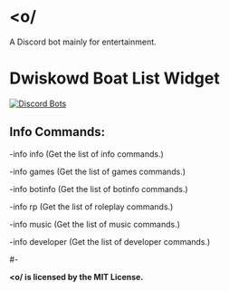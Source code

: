 # <o/

A Discord bot mainly for entertainment.


# Dwiskowd Boat List Widget
<a href="https://discordbots.org/bot/364399994242859008">
  <img src="https://discordbots.org/api/widget/364399994242859008.png" alt="Discord Bots" />
</a>

<h2>Info Commands:</h2>
<p>-info info (Get the list of info commands.)</p>
<p>-info games (Get the list of games commands.)</p>
<p>-info botinfo (Get the list of botinfo commands.)</p>
<p>-info rp (Get the list of roleplay commands.)</p>
<p>-info music (Get the list of music commands.)</p>
<p>-info developer (Get the list of developer commands.)</p>

#-

<strong>&lt;o/ is licensed by the MIT License.</strong>
